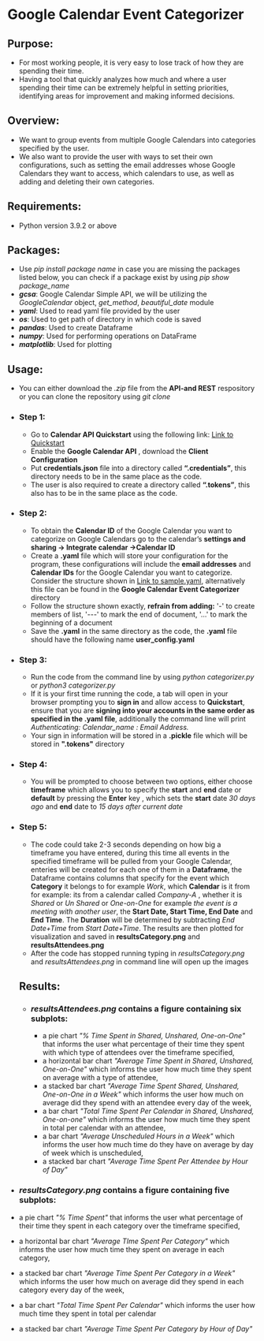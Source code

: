 # Google Calendar Event Categorizer
## Purpose:
- For most working people, it is very easy to lose track of how they are spending their time. 
- Having a tool that quickly analyzes how much and where a user spending their time can be extremely helpful in setting priorities, identifying areas for improvement and making informed decisions. 

## Overview:
- We want to group events from multiple Google Calendars into categories specified by the user. 
- We also want to provide the user with ways to set their own configurations, such as setting the email addresses whose Google Calendars they want to access, which calendars to use, as well as adding and deleting their own categories.

## Requirements:
- Python version 3.9.2 or above

## Packages:
- Use *pip install package name* in case you are missing the packages listed below, you can check if a package exist by using *pip show package_name*
- ***gcsa***: Google Calendar Simple API, we  will be utilizing the *GoogleCalendar* object, *get_method*, *beautiful_date* module
- ***yaml***: Used to read yaml file provided by the user
- ***os***: Used to get path of directory in which code is saved
- ***pandas***: Used to create Dataframe
- ***numpy***: Used for performing operations on DataFrame
- ***matplotlib***: Used for plotting

## Usage:
- You can either download the *.zip* file from the **API-and REST** respository or you can clone the repository using *git clone*
- ### Step 1:   
  - Go to **Calendar API Quickstart** using the following link: [Link to Quickstart](https://developers.google.com/calendar/quickstart/python#step_1_turn_on_the )
  - Enable the **Google Calendar API** , download the **Client Configuration** 
  - Put **credentials.json** file into a directory called **“.credentials”**, this directory needs to be in the same place as the code.  
  - The user is also required to create a directory called **“.tokens”**, this also has to be in the same place as the code. 

- ### Step 2:
  - To obtain the **Calendar ID** of the Google Calendar you want to categorize on Google Calendars go to the calendar’s **settings and sharing -> Integrate calendar ->Calendar ID** 
  - Create a **.yaml** file which will store your configuration for the program, these configurations will include the **email addresses** and **Calendar IDs** for the Google Calendar you want to categorize. Consider the structure shown in [Link to sample.yaml](./sample.yaml), alternatively this file can be found in the **Google Calendar Event Categorizer** directory
  - Follow the structure shown exactly, **refrain from adding:** '-' to create members of list, '---' to mark the end of document, '...' to mark the beginning of a document
  - Save the **.yaml** in the same directory as the code, the **.yaml** file should have the following name **user_config.yaml**

- ### Step 3:
  - Run the code from the command line by using *python categorizer.py* or *python3 categorizer.py*
  - If it is your first time running the code, a tab will open in your browser prompting you to **sign in** and allow access to **Quickstart**, ensure that you are **signing into your accounts in the same order as specified in the .yaml file**, additionally the command line will print *Authenticating: Calendar_name : Email Address.*
  - Your sign in information will be stored in a **.pickle** file which will be stored in **".tokens"** directory 

- ### Step 4:
  - You will be prompted to choose between two options, either choose **timeframe** which allows you to specify the **start** and **end** date or **default**  by pressing the **Enter** key , which sets the **start** date *30 days ago* and **end** date to *15 days after current date* 
- ### Step 5:
  - The code could take 2-3 seconds depending on how big a timeframe you have entered, during this time all events in the specified timeframe will be pulled from your Google Calendar, enteries will be created for each one of them in a **Dataframe**, the Dataframe contains columns that specify for the event which **Category** it belongs to for example *Work*, which **Calendar** is it from for example: its from a calendar called *Company-A* , whether it is *Shared* or *Un Shared* or *One-on-One* for example *the event is a meeting with another user*, the **Start Date, Start Time, End Date** and **End Time**. The **Duration** will be determined by subtracting *End Date+Time* from *Start Date+Time*. The results are then plotted for visualization and saved in **resultsCategory.png** and **resultsAttendees.png** 
  - After the code has stopped running typing in *resultsCategory.png* and  *resultsAttendees.png* in command line will open up the images
  
  ## Results:
  - ### *resultsAttendees.png* contains a figure containing six subplots: 
    - a pie chart *"% Time Spent in Shared, Unshared, One-on-One"* that informs the user what percentage of their time they spent with which type of attendees over the timeframe specified, 
    - a horizontal bar chart *"Average Time Spent in Shared, Unshared, One-on-One"* which informs the user how much time they spent on average with a type of attendee, 
    - a stacked bar chart *"Average Time Spent Shared, Unshared, One-on-One in a Week"* which informs the user how much on average did they spend with an attendee every day of the week, 
    - a bar chart *"Total Time Spent Per Calendar in Shared, Unshared, One-on-one"* which informs the user how much time they spent in total per calendar with an attendee, 
    - a bar chart *"Average Unscheduled Hours in a Week"* which informs the user how much time do they have on average by day of week which is unscheduled,
    - a stacked bar chart *"Average Time Spent Per Attendee by Hour of Day"*

- ### *resultsCategory.png* contains a figure containing five subplots: 
 -  a pie chart *"% Time Spent"* that informs the user what percentage of their time they spent in each category over the timeframe specified, 
 -  a horizontal bar chart *"Average TIme Spent Per Category"* which informs the user how much time they spent on average in each category, 
 -  a stacked bar chart *"Average Time Spent Per Category in a Week"* which informs the user how much on average did they spend in each category every day of the week, 
 -  a bar chart *"Total Time Spent Per Calendar"* which informs the user how much time they spent in total per calendar
 -  a stacked bar chart *"Average Time Spent Per Category by Hour of Day"*
  
    

       
  

